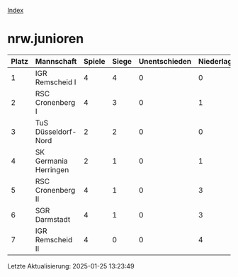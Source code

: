 [Index](./README.md)

# nrw.junioren

| Platz |  Mannschaft |  Spiele |  Siege |  Unentschieden |  Niederlagen |  Tore |  Differenz |  Punkte | 
| --- |  --- |  --- |  --- |  --- |  --- |  --- |  --- |  --- |  
|  1 |   IGR Remscheid I |   4 |   4 |   0 |   0 |   44:1 |   43 |   12 |  
|  2 |   RSC Cronenberg I |   4 |   3 |   0 |   1 |   24:16 |   8 |   9 |  
|  3 |   TuS Düsseldorf-Nord |   2 |   2 |   0 |   0 |   11:2 |   9 |   6 |  
|  4 |   SK Germania Herringen |   2 |   1 |   0 |   1 |   10:4 |   6 |   3 |  
|  5 |   RSC Cronenberg II |   4 |   1 |   0 |   3 |   10:25 |   -15 |   3 |  
|  6 |   SGR Darmstadt |   4 |   1 |   0 |   3 |   10:28 |   -18 |   3 |  
|  7 |   IGR Remscheid II |   4 |   0 |   0 |   4 |   2:35 |   -33 |   0 |  


Letzte Aktualisierung: 2025-01-25 13:23:49